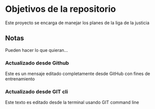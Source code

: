 # Objetivos de la repositorio

Este proyecto se encarga de manejar los planes de la liga de la justicia


## Notas
Pueden hacer lo que quieran...

### Actualizado desde Github
Este es un mensaje editado completamente desde GitHub con fines de entrenamiento

### Actualizado desde GIT cli
Este texto es editado desde la terminal usando GIT command line

